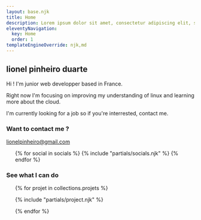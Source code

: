 ```yaml
---
layout: base.njk
title: Home
description: Lorem ipsum dolor sit amet, consectetur adipiscing elit, sed do eiusmod tempor incididunt ut labore et dolore magna aliqua.
eleventyNavigation:
  key: Home
  order: 1
templateEngineOverride: njk,md
---
```

<section>
  <h1>lionel pinheiro duarte</h1>
  <p>Hi ! I'm junior web developper based in France.</p>
  <p>Right now I'm focusing on improving my understanding of linux and learning more
about the cloud.</p>
  <p>I'm currently looking for a job so if you're interrested, contact me.</p>
</section>
 
<section id="contact">
<div>
  <h3>Want to contact me ?</h3>
</div>
<div>
  <p class="mail"><ion-icon name="mail-outline"></ion-icon><a href="mailto:lionel.duarte.p@gmail.com">lionelpinheiro@gmail.com</a></p>
<ul class="contact_social">
  {% for social in socials %}
  {% include "partials/socials.njk" %}
  {% endfor %}
</ul>
</div>
</section>

<section>
<h3>See what I can do </h3>
<ul id="project_section">
{% for projet in collections.projets %}

{% include "partials/project.njk" %}

{% endfor %}

</ul>
</section>
